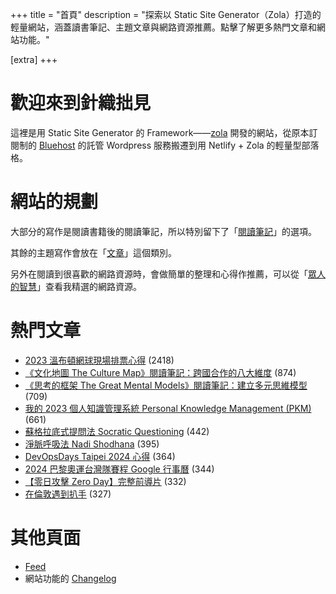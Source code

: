 +++
title = "首頁"
description = "探索以 Static Site Generator（Zola）打造的輕量網站，涵蓋讀書筆記、主題文章與網路資源推薦。點擊了解更多熱門文章和網站功能。"

[extra]
+++

# 歡迎來到針織拙見

這裡是用 Static Site Generator 的 Framework——[zola](https://www.getzola.org/documentation/getting-started/overview/) 開發的網站，從原本訂閱制的 [Bluehost](https://www.bluehost.com/) 的託管 Wordpress 服務搬遷到用 Netlify + Zola 的輕量型部落格。

# 網站的規劃

大部分的寫作是閱讀書籍後的閱讀筆記，所以特別留下了「[閱讀筆記](reading-notes/)」的選項。

其餘的主題寫作會放在「[文章](blog/)」這個類別。

另外在閱讀到很喜歡的網路資源時，會做簡單的整理和心得作推薦，可以從「[眾人的智慧](wistom/)」查看我精選的網路資源。

# 熱門文章
* [2023 溫布頓網球現場排票心得](/blog/2023-wimbledon-tennis/) <span class="view-count">(2418)</span>
* [《文化地圖 The Culture Map》閱讀筆記：跨國合作的八大維度](/reading-notes/the-culture-map/) <span class="view-count">(874)</span>
* [《思考的框架 The Great Mental Models》閱讀筆記：建立多元思維模型](/reading-notes/the-great-mental-models/) <span class="view-count">(709)</span>
* [我的 2023 個人知識管理系統 Personal Knowledge Management (PKM)](/blog/2023-personal-knowledge-management/) <span class="view-count">(661)</span>
* [蘇格拉底式提問法 Socratic Questioning](/wisdom/methods/socratic-questioning/) <span class="view-count">(442)</span>
* [淨脈呼吸法 Nadi Shodhana](/wisdom/methods/nadi-shodhana/) <span class="view-count">(395)</span>
* [DevOpsDays Taipei 2024 心得](/blog/2024-devopsdays-taipei/) <span class="view-count">(364)</span>
* [2024 巴黎奧運台灣隊賽程 Google 行事曆](/blog/2024-olympics-taiwan-calendar/) <span class="view-count">(344)</span>
* [【零日攻擊 Zero Day】完整前導片](/wisdom/videos/zero-day-trailer/) <span class="view-count">(332)</span>
* [在倫敦遇到扒手](/blog/london-pickpocketing/) <span class="view-count">(327)</span>


# 其他頁面
* [Feed](/atom.xml)
* 網站功能的 [Changelog](@/changelog/index.md)
